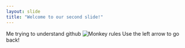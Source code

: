 ```yaml
---
layout: slide
title: "Welcome to our second slide!"
---
```

Me trying to understand github
![Monkey rules](https://images.app.goo.gl/Hs5RrciiNuACBAJPA)
Use the left arrow to go back!
